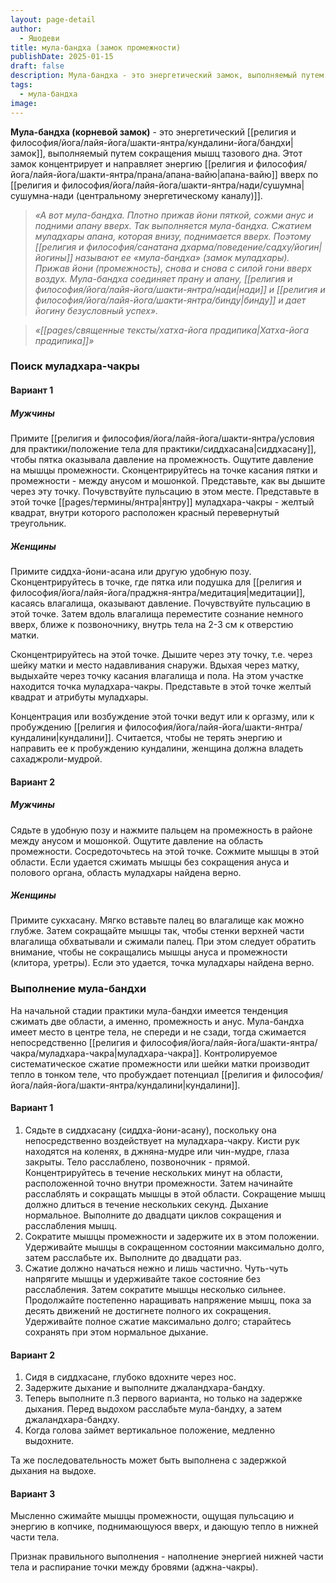 ```yaml
---
layout: page-detail
author:
  - Яшодеви
title: мула-бандха (замок промежности)
publishDate: 2025-01-15
draft: false
description: Мула-бандха - это энергетический замок, выполняемый путем сокращения мышц тазового дна. Этот замок концентрирует и направляет энергию апана-вайю вверх по сушумна-нади (центральному энергетическому каналу).
tags:
  - мула-бандха
image:
---
```

**Мула-бандха (корневой замок)** - это энергетический [[религия и философия/йога/лайя-йога/шакти-янтра/кундалини-йога/бандхи|замок]], выполняемый путем сокращения мышц тазового дна. Этот замок концентрирует и направляет энергию [[религия и философия/йога/лайя-йога/шакти-янтра/прана/апана-вайю|апана-вайю]] вверх по [[религия и философия/йога/лайя-йога/шакти-янтра/нади/сушумна|сушумна-нади (центральному энергетическому каналу)]].

>*«А вот мула-бандха. Плотно прижав йони пяткой, сожми анус и подними апану вверх. Так выполняется мула-бандха.*
>*Сжатием муладхары апана, которая внизу, поднимается вверх. Поэтому [[религия и философия/санатана дхарма/поведение/садху/йогин|йогины]] называют ее «мула-бандха» (замок муладхары).*
>*Прижав йони (промежность), снова и снова с силой гони вверх воздух.*
>*Мула-бандха соединяет прану и апану, [[религия и философия/йога/лайя-йога/шакти-янтра/нади|нади]] и [[религия и философия/йога/лайя-йога/шакти-янтра/бинду|бинду]] и дает йогину безусловный успех».*
 
>*«[[pages/священные тексты/хатха-йога прадипика|Хатха-йога прадипика]]»*

### Поиск муладхара-чакры 

#### Вариант 1 

##### *Мужчины* 

Примите [[религия и философия/йога/лайя-йога/шакти-янтра/условия для практики/положение тела для практики/сиддхасана|сиддхасану]], чтобы пятка оказывала давление на промежность. Ощутите давление на мышцы промежности. Сконцентрируйтесь на точке касания пятки и промежности - между анусом и мошонкой. Представьте, как вы дышите через эту точку. Почувствуйте пульсацию в этом месте. Представьте в этой точке [[pages/термины/янтра|янтру]] муладхара-чакры - желтый квадрат, внутри которого расположен красный перевернутый треугольник. 

##### *Женщины* 

Примите сиддха-йони-асана или другую удобную позу. Сконцентрируйтесь в точке, где пятка или подушка для [[религия и философия/йога/лайя-йога/праджня-янтра/медитация|медитации]], касаясь влагалища, оказывают давление. Почувствуйте пульсацию в этой точке. Затем вдоль влагалища переместите сознание немного вверх, ближе к позвоночнику, внутрь тела на 2-3 см к отверстию матки. 

Сконцентрируйтесь на этой точке. Дышите через эту точку, т.е. через шейку матки и место надавливания снаружи. Вдыхая через матку, выдыхайте через точку касания влагалища и пола. На этом участке находится точка муладхара-чакры. Представьте в этой точке желтый квадрат и атрибуты муладхары. 

Концентрация или возбуждение этой точки ведут или к оргазму, или к пробуждению [[религия и философия/йога/лайя-йога/шакти-янтра/кундалини|кундалини]]. Считается, чтобы не терять энергию и направить ее к пробуждению кундалини, женщина должна владеть сахаджроли-мудрой. 

#### Вариант 2 

##### *Мужчины* 

Сядьте в удобную позу и нажмите пальцем на промежность в районе между анусом и мошонкой. Ощутите давление на область промежности. Сосредоточьтесь на этой точке. Сожмите мышцы в этой области. Если удается сжимать мышцы без сокращения ануса и полового органа, область муладхары найдена верно. 

##### *Женщины* 

Примите сукхасану. Мягко вставьте палец во влагалище как можно глубже. Затем сокращайте мышцы так, чтобы стенки верхней части влагалища обхватывали и сжимали палец. При этом следует обратить внимание, чтобы не сокращались мышцы ануса и промежности (клитора, уретры). Если это удается, точка муладхары найдена верно. 

### Выполнение мула-бандхи 

На начальной стадии практики мула-бандхи имеется тенденция сжимать две области, а именно, промежность и анус. Мула-бандха имеет место в центре тела, не спереди и не сзади, тогда сжимается непосредственно [[религия и философия/йога/лайя-йога/шакти-янтра/чакра/муладхара-чакра|муладхара-чакра]]. Контролируемое систематическое сжатие промежности или шейки матки производит тепло в тонком теле, что пробуждает потенциал [[религия и философия/йога/лайя-йога/шакти-янтра/кундалини|кундалини]]. 

#### Вариант 1 

1. Сядьте в сиддхасану (сиддха-йони-асану), поскольку она непосредственно воздействует на муладхара-чакру. Кисти рук находятся на коленях, в джняна-мудре или чин-мудре, глаза закрыты. Тело расслаблено, позвоночник - прямой. Концентрируйтесь в течение нескольких минут на области, расположенной точно внутри промежности. Затем начинайте расслаблять и сокращать мышцы в этой области. Сокращение мышц должно длиться в течение нескольких секунд. Дыхание нормальное. Выполните до двадцати циклов сокращения и расслабления мышц.
2. Сократите мышцы промежности и задержите их в этом положении. Удерживайте мышцы в сокращенном состоянии максимально долго, затем расслабьте их. Выполните до двадцати раз.
3. Сжатие должно начаться нежно и лишь частично. Чуть-чуть напрягите мышцы и удерживайте такое состояние без расслабления. Затем сократите мышцы несколько сильнее. Продолжайте постепенно наращивать напряжение мышц, пока за десять движений не достигнете полного их сокращения. Удерживайте полное сжатие максимально долго; старайтесь сохранять при этом нормальное дыхание.

#### Вариант 2 

1. Сидя в сиддхасане, глубоко вдохните через нос. 
2. Задержите дыхание и выполните джаландхара-бандху.
3. Теперь выполните п.3 первого варианта, но только на задержке дыхания. Перед выдохом расслабьте мула-бандху, а затем джаландхара-бандху.
4. Когда голова займет вертикальное положение, медленно выдохните.

Та же последовательность может быть выполнена с задержкой дыхания на выдохе. 

#### Вариант 3 

Мысленно сжимайте мышцы промежности, ощущая пульсацию и энергию в копчике, поднимающуюся вверх, и дающую тепло в нижней части тела. 

Признак правильного выполнения - наполнение энергией нижней части тела и распирание точки между бровями (аджна-чакры).